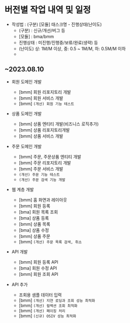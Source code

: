# 버전별 작업 내역 및 일정
- 작성법 : (구분) [모듈] 태스크명 - 진행상태(난이도)
    - (구분) : 신규/개선/버그 등
    - [모듈] : bma/bmm
    - 진행상태 : 미진행/진행중/보류/완료(생략) 등
    - (난이도) 상: 1M/M 이상, 중: 0.5 ~ 1M/M, 하: 0.5M/M 이하
    - 
## ~2023.08.10
- 회원 도메인 개발
  - [bmm] 회원 리포지토리 개발
  - [bmm] 회원 서비스 개발
  - [bmm] `(개선) 회원 기능 테스트`
- 상품 도메인 개발
  - [bmm] 상품 엔티티 개발(비즈니스 로직추가)
  - [bmm] 상품 리포지토리개발
  - [bmm] 상품 서비스 개발
- 주문 도메인 개발
  - [bmm] 주문, 주문상품 엔티티 개발
  - [bmm] 주문 리포지토리 개발
  - [bmm] 주문 서비스 개발
  - `(개선) 주문 기능 테스트`
  - `(개선) 주문 검색 기능 개발`
- 웹 계층 개발
  - [bmm] 홈 화면과 레이아웃
  - [bmm] 회원 등록
  - [bma] 회원 목록 조회
  - [bma] 상품 등록
  - [bmm] 상품 목록
  - [bma] 상품 수정
  - [bmm] 상품 주문
  - [bmm] `(개선) 주문 목록 검색, 취소`

- API 개발
  - [bmm] 회원 등록 API
  - [bma] 회원 수정 API
  - [bmm] 회원 조회 API

- API 추가
  - 조회용 샘플 데이터 입력
  - [bmm] `(개선) 지연 로딩과 조회 성능 최적화`
  - [bmm] `(개선) 컬렉션 조회 최적화`
  - [bmm] `(개선) 페이징 처리`
  - [bmm] `(신규) OSIV 성능 최적화`